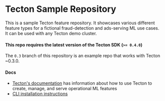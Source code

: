 # Tecton Sample Repository

This is a sample Tecton feature repository. It showcases various different feature types for a fictional fraud-detection and ads-serving ML use cases. It can be used with any Tecton demo cluster.

#### **This repo requires the latest version of the Tecton SDK (`>= 0.4.0`)**

The `0.3` branch of this repository is an example repo that works with Tecton ~0.3.0.

#### Docs
* [Tecton's documentation](https://docs.tecton.ai/) has information about how to use Tecton to create, manage, and serve operational ML features
* [CLI installation instructions](https://docs.tecton.ai/latest/setting-up-tecton/02-tecton-cli-setup.html)
